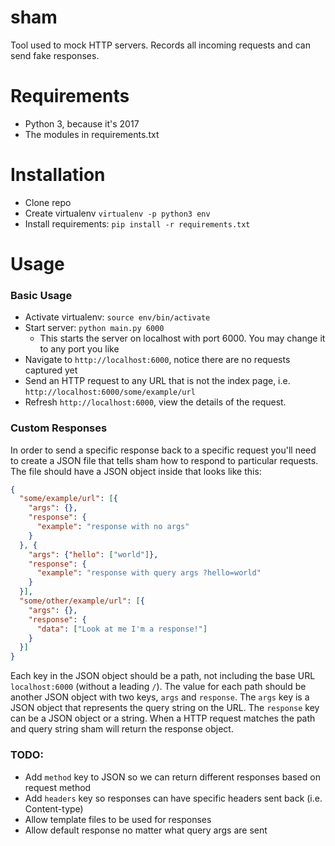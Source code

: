 # sham
Tool used to mock HTTP servers. Records all incoming requests and can send fake responses.


# Requirements
* Python 3, because it's 2017
* The modules in requirements.txt

# Installation
* Clone repo
* Create virtualenv `virtualenv -p python3 env`
* Install requirements: `pip install -r requirements.txt`

# Usage
### Basic Usage
* Activate virtualenv: `source env/bin/activate`
* Start server: `python main.py 6000`
  * This starts the server on localhost with port 6000. You may change it to any port you like
* Navigate to `http://localhost:6000`, notice there are no requests captured yet
* Send an HTTP request to any URL that is not the index page, i.e. `http://localhost:6000/some/example/url`
* Refresh `http://localhost:6000`, view the details of the request.

### Custom Responses
In order to send a specific response back to a specific request you'll need to create a JSON file that tells sham how to respond to particular requests.
The file should have a JSON object inside that looks like this:

```json
{
  "some/example/url": [{
    "args": {},
    "response": {
      "example": "response with no args"
    }
  }, {
    "args": {"hello": ["world"]},
    "response": {
      "example": "response with query args ?hello=world"
    }
  }],
  "some/other/example/url": [{
    "args": {},
    "response": {
      "data": ["Look at me I'm a response!"]
    }
  }]
}
```

Each key in the JSON object should be a path, not including the base URL `localhost:6000` (without a leading `/`).
The value for each path should be another JSON object with two keys, `args` and `response`.
The `args` key is a JSON object that represents the query string on the URL.
The `response` key can be a JSON object or a string.
When a HTTP request matches the path and query string sham will return the response object.

### TODO:
* Add `method` key to JSON so we can return different responses based on request method
* Add `headers` key so responses can have specific headers sent back (i.e. Content-type)
* Allow template files to be used for responses
* Allow default response no matter what query args are sent

